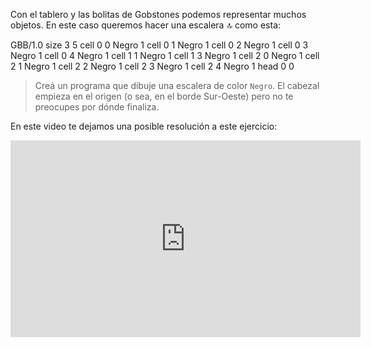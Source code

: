 Con el tablero y las bolitas de Gobstones podemos representar muchos objetos. En este caso queremos hacer una escalera :top: como esta:

<gs-board>
        GBB/1.0
        size 3 5
        cell 0 0 Negro 1
        cell 0 1 Negro 1
        cell 0 2 Negro 1
        cell 0 3 Negro 1
        cell 0 4 Negro 1
        cell 1 1 Negro 1
        cell 1 3 Negro 1
        cell 2 0 Negro 1
        cell 2 1 Negro 1
        cell 2 2 Negro 1
        cell 2 3 Negro 1
        cell 2 4 Negro 1
        head 0 0
</gs-board>

> Creá un programa que dibuje una escalera de color `Negro`. El cabezal empieza en el origen (o sea, en el borde Sur-Oeste) pero no te preocupes por dónde finaliza.

En este video te dejamos una posible resolución a este ejercicio:

<iframe width="560" height="315" src="https://www.youtube.com/embed/6ATJ_xuHVaA" title="YouTube video player" frameborder="0" allow="accelerometer; autoplay; clipboard-write; encrypted-media; gyroscope; picture-in-picture" allowfullscreen></iframe>